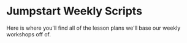 # Jumpstart Weekly Scripts

Here is where you'll find all of the lesson plans we'll base our weekly workshops off of.